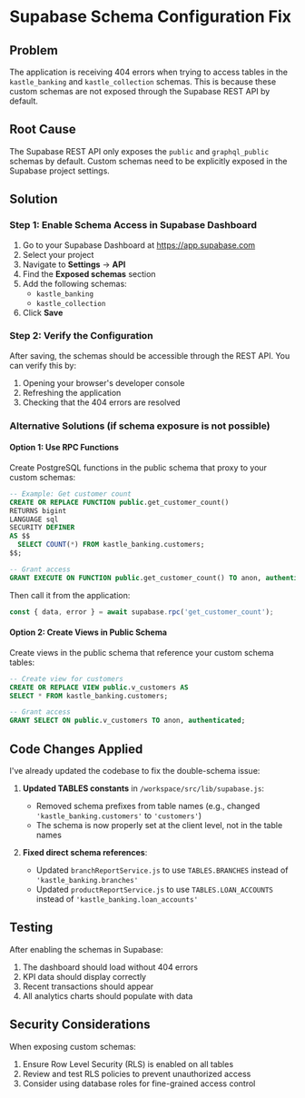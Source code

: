# Supabase Schema Configuration Fix

## Problem
The application is receiving 404 errors when trying to access tables in the `kastle_banking` and `kastle_collection` schemas. This is because these custom schemas are not exposed through the Supabase REST API by default.

## Root Cause
The Supabase REST API only exposes the `public` and `graphql_public` schemas by default. Custom schemas need to be explicitly exposed in the Supabase project settings.

## Solution

### Step 1: Enable Schema Access in Supabase Dashboard

1. Go to your Supabase Dashboard at https://app.supabase.com
2. Select your project
3. Navigate to **Settings** → **API**
4. Find the **Exposed schemas** section
5. Add the following schemas:
   - `kastle_banking`
   - `kastle_collection`
6. Click **Save**

### Step 2: Verify the Configuration

After saving, the schemas should be accessible through the REST API. You can verify this by:

1. Opening your browser's developer console
2. Refreshing the application
3. Checking that the 404 errors are resolved

### Alternative Solutions (if schema exposure is not possible)

#### Option 1: Use RPC Functions
Create PostgreSQL functions in the public schema that proxy to your custom schemas:

```sql
-- Example: Get customer count
CREATE OR REPLACE FUNCTION public.get_customer_count()
RETURNS bigint
LANGUAGE sql
SECURITY DEFINER
AS $$
  SELECT COUNT(*) FROM kastle_banking.customers;
$$;

-- Grant access
GRANT EXECUTE ON FUNCTION public.get_customer_count() TO anon, authenticated;
```

Then call it from the application:
```javascript
const { data, error } = await supabase.rpc('get_customer_count');
```

#### Option 2: Create Views in Public Schema
Create views in the public schema that reference your custom schema tables:

```sql
-- Create view for customers
CREATE OR REPLACE VIEW public.v_customers AS
SELECT * FROM kastle_banking.customers;

-- Grant access
GRANT SELECT ON public.v_customers TO anon, authenticated;
```

## Code Changes Applied

I've already updated the codebase to fix the double-schema issue:

1. **Updated TABLES constants** in `/workspace/src/lib/supabase.js`:
   - Removed schema prefixes from table names (e.g., changed `'kastle_banking.customers'` to `'customers'`)
   - The schema is now properly set at the client level, not in the table names

2. **Fixed direct schema references**:
   - Updated `branchReportService.js` to use `TABLES.BRANCHES` instead of `'kastle_banking.branches'`
   - Updated `productReportService.js` to use `TABLES.LOAN_ACCOUNTS` instead of `'kastle_banking.loan_accounts'`

## Testing

After enabling the schemas in Supabase:

1. The dashboard should load without 404 errors
2. KPI data should display correctly
3. Recent transactions should appear
4. All analytics charts should populate with data

## Security Considerations

When exposing custom schemas:

1. Ensure Row Level Security (RLS) is enabled on all tables
2. Review and test RLS policies to prevent unauthorized access
3. Consider using database roles for fine-grained access control
